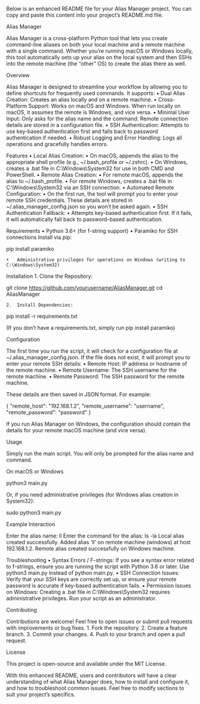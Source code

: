 Below is an enhanced README file for your Alias Manager project. You can copy and paste this content into your project’s README.md file.

Alias Manager

Alias Manager is a cross-platform Python tool that lets you create command-line aliases on both your local machine and a remote machine with a single command. Whether you’re running macOS or Windows locally, this tool automatically sets up your alias on the local system and then SSHs into the remote machine (the “other” OS) to create the alias there as well.

Overview

Alias Manager is designed to streamline your workflow by allowing you to define shortcuts for frequently used commands. It supports:
	•	Dual Alias Creation: Creates an alias locally and on a remote machine.
	•	Cross-Platform Support: Works on macOS and Windows. When run locally on macOS, it assumes the remote is Windows, and vice versa.
	•	Minimal User Input: Only asks for the alias name and the command. Remote connection details are stored in a configuration file.
	•	SSH Authentication: Attempts to use key-based authentication first and falls back to password authentication if needed.
	•	Robust Logging and Error Handling: Logs all operations and gracefully handles errors.

Features
	•	Local Alias Creation:
	•	On macOS, appends the alias to the appropriate shell profile (e.g., ~/.bash_profile or ~/.zshrc).
	•	On Windows, creates a .bat file in C:\Windows\System32 for use in both CMD and PowerShell.
	•	Remote Alias Creation:
	•	For remote macOS, appends the alias to ~/.bash_profile.
	•	For remote Windows, creates a .bat file in C:\Windows\System32 via an SSH connection.
	•	Automated Remote Configuration:
	•	On the first run, the tool will prompt you to enter your remote SSH credentials. These details are stored in ~/.alias_manager_config.json so you won’t be asked again.
	•	SSH Authentication Fallback:
	•	Attempts key-based authentication first. If it fails, it will automatically fall back to password-based authentication.

Requirements
	•	Python 3.6+ (for f-string support)
	•	Paramiko for SSH connections
Install via pip:

pip install paramiko


	•	Administrative privileges for operations on Windows (writing to C:\Windows\System32)

Installation
	1.	Clone the Repository:

git clone https://github.com/yourusername/AliasManager.git
cd AliasManager


	2.	Install Dependencies:

pip install -r requirements.txt

(If you don’t have a requirements.txt, simply run pip install paramiko)

Configuration

The first time you run the script, it will check for a configuration file at ~/.alias_manager_config.json. If the file does not exist, it will prompt you to enter your remote SSH details:
	•	Remote Host: IP address or hostname of the remote machine.
	•	Remote Username: The SSH username for the remote machine.
	•	Remote Password: The SSH password for the remote machine.

These details are then saved in JSON format. For example:

{
  "remote_host": "192.168.1.2",
  "remote_username": "username",
  "remote_password": "password"
}

If you run Alias Manager on Windows, the configuration should contain the details for your remote macOS machine (and vice versa).

Usage

Simply run the main script. You will only be prompted for the alias name and command.

On macOS or Windows

python3 main.py

Or, if you need administrative privileges (for Windows alias creation in System32):

sudo python3 main.py

Example Interaction

Enter the alias name: ll
Enter the command for the alias: ls -la
Local alias created successfully.
Added alias 'll' on remote machine (windows) at host 192.168.1.2.
Remote alias created successfully on Windows machine.

Troubleshooting
	•	Syntax Errors / F-strings:
If you see a syntax error related to f-strings, ensure you are running the script with Python 3.6 or later. Use python3 main.py instead of python main.py.
	•	SSH Connection Issues:
Verify that your SSH keys are correctly set up, or ensure your remote password is accurate if key-based authentication fails.
	•	Permission Issues on Windows:
Creating a .bat file in C:\Windows\System32 requires administrative privileges. Run your script as an administrator.

Contributing

Contributions are welcome! Feel free to open issues or submit pull requests with improvements or bug fixes.
	1.	Fork the repository.
	2.	Create a feature branch.
	3.	Commit your changes.
	4.	Push to your branch and open a pull request.

License

This project is open-source and available under the MIT License.

With this enhanced README, users and contributors will have a clear understanding of what Alias Manager does, how to install and configure it, and how to troubleshoot common issues. Feel free to modify sections to suit your project’s specifics.
